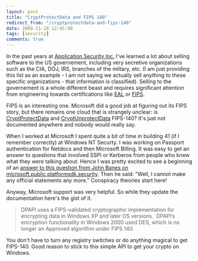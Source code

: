 ```yaml
---
layout: post
title: "CryptProtectData and FIPS 140"
redirect_from: "/cryptprotectdata-and-fips-140"
date: 2009-11-18 12:45:00
tags: [security]
comments: true
---
```

In the past years at [Application Security Inc.](http://www.appsecinc.com) I've learned a lot about selling software to the US governement, including very secretive organizations such as the CIA, DOJ, IRS, branches of the miltary, etc. (I am just providing this list as an example - I am not saying we actually sell anything to these specific organizations - that information is classified). Selling to the governement is a whole different beast and requires significant attention from engineering towards certifications like [EAL](http://en.wikipedia.org/wiki/Evaluation_Assurance_Level) or [FIPS](http://www.itl.nist.gov/fipspubs/).

FIPS is an interesting one. Microsoft did a good job at figuring out its FIPS story, but there remains one cloud that is strangely unclear: is [CryptProtectData](http://msdn.microsoft.com/en-us/library/aa380261(VS.85).aspx) and [CryptUnprotectData](http://msdn.microsoft.com/en-us/library/aa380882(VS.85).aspx) FIPS-140? It's just not documented anywhere and nobody would really say.

When I worked at Microsoft I spent quite a bit of time in building 41 (if I remember correctly) at Windows NT Securty. I was working on Passport authentication for Netdocs and then Microsoft Billing. It was easy to get an answer to questions that involved SSPI or Kerberos from people who knew what they were talking about. Hence I was pretty excited to see a beginning of an [answer to this question from John Banes on microsoft.public.platformsdk.security](http://groups.google.com/group/microsoft.public.platformsdk.security/browse_thread/thread/9be4bf54574d5ad9?hl=en). Then he said: "Well, I cannot make any official statements any more." Conspiracy theories start here!

Anyway, Microsoft support was very helpful. So while they update the documentation here's the gist of it.

> DPAPI uses a FIPS-validated cryptographic implementation for encrypting data in Windows XP and later OS versions.  DPAPI’s encryption functionality in Windows 2000 used DES, which is no longer an Approved algorithm under FIPS 140.

You don't have to turn any registry switches or do anything magical to get FIPS-140. Good reason to stick to this simple API to get your crypto on Windows.



